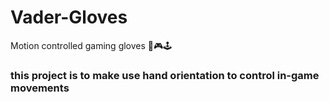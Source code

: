 # Vader-Gloves
Motion controlled gaming gloves 🧤🎮🕹️
### this project is to make use hand orientation to control in-game movements 
